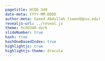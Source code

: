 ```yaml
---
pagetitle: HCDD 340
date-meta: YYYY-MM-DDDD
author-meta: Saeed Abdullah (saeed@psu.edu)
revealjs-url: ../reveal.js
theme: hcdd340-dark
slideNumber: true
hash: true
hashOneBasedIndex: true
highlightjs: true
highlightjs-theme: dracula
---
```

